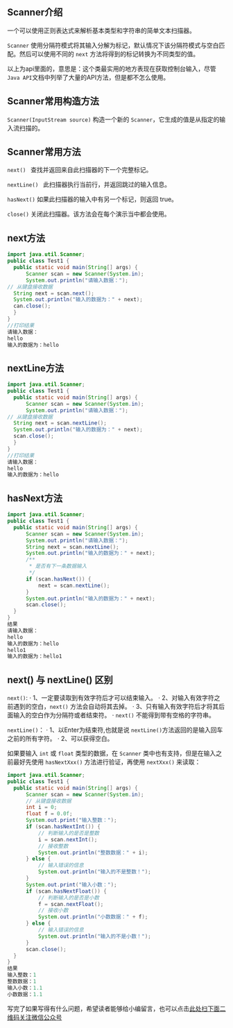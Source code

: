 ## Scanner介绍

一个可以使用正则表达式来解析基本类型和字符串的简单文本扫描器。

`Scanner` 使用分隔符模式将其输入分解为标记，默认情况下该分隔符模式与空白匹配。然后可以使用不同的 `next` 方法将得到的标记转换为不同类型的值。
 
以上为api里面的，意思是：这个类最实用的地方表现在获取控制台输入，尽管`Java API`文档中列举了大量的API方法，但是都不怎么使用。

## Scanner常用构造方法

`Scanner(InputStream source)`
构造一个新的 `Scanner`，它生成的值是从指定的输入流扫描的。

## Scanner常用方法

`next() `
  查找并返回来自此扫描器的下一个完整标记。

`nextLine() `
  此扫描器执行当前行，并返回跳过的输入信息。

`hasNext()`
          如果此扫描器的输入中有另一个标记，则返回 true。

`close()`
      关闭此扫描器。该方法会在每个演示当中都会使用。

## next方法
```java
import java.util.Scanner;
public class Test1 {
  public static void main(String[] args) {
      Scanner scan = new Scanner(System.in);
      System.out.println("请输入数据：");
// 从键盘接收数据
  String next = scan.next();
  System.out.println("输入的数据为：" + next);
  can.close();
  }
}
//打印结果
请输入数据：
hello
输入的数据为：hello
```

## nextLine方法
```java
import java.util.Scanner;
public class Test1 {
  public static void main(String[] args) {
      Scanner scan = new Scanner(System.in);
      System.out.println("请输入数据：");
// 从键盘接收数据
  String next = scan.nextLine();
  System.out.println("输入的数据为：" + next);
  scan.close();
  }
}
//打印结果
请输入数据：
hello
输入的数据为：hello
```


## hasNext方法
```java
import java.util.Scanner;
public class Test1 {
  public static void main(String[] args) {
      Scanner scan = new Scanner(System.in);
      System.out.println("请输入数据：");
      String next = scan.nextLine();
      System.out.println("输入的数据为：" + next);
      /**
       * 是否有下一条数据输入
       */
      if (scan.hasNext()) {
          next = scan.nextLine();
      }
      System.out.println("输入的数据为：" + next);
      scan.close();
  }
}
结果
请输入数据：
hello
输入的数据为：hello
hello1
输入的数据为：hello1
```


## next() 与 nextLine() 区别

`next()`:
· 1、一定要读取到有效字符后才可以结束输入。
· 2、对输入有效字符之前遇到的空白，`next()` 方法会自动将其去掉。
· 3、只有输入有效字符后才将其后面输入的空白作为分隔符或者结束符。
· `next()` 不能得到带有空格的字符串。

`nextLine()`：
· 1、以Enter为结束符,也就是说 `nextLine()`方法返回的是输入回车之前的所有字符。
· 2、可以获得空白。

如果要输入 `int` 或 `float` 类型的数据，在 `Scanner` 类中也有支持，但是在输入之前最好先使用 `hasNextXxx()` 方法进行验证，再使用 `nextXxx()` 来读取：
```java
import java.util.Scanner;
public class Test1 {
  public static void main(String[] args) {
      Scanner scan = new Scanner(System.in);
      // 从键盘接收数据
      int i = 0;
      float f = 0.0f;
      System.out.print("输入整数：");
      if (scan.hasNextInt()) {
          // 判断输入的是否是整数
          i = scan.nextInt();
          // 接收整数
          System.out.println("整数数据：" + i);
      } else {
          // 输入错误的信息
          System.out.println("输入的不是整数！");
      }
      System.out.print("输入小数：");
      if (scan.hasNextFloat()) {
          // 判断输入的是否是小数
          f = scan.nextFloat();
          // 接收小数
          System.out.println("小数数据：" + f);
      } else {
          // 输入错误的信息
          System.out.println("输入的不是小数！");
      }
      scan.close();
  }
}
结果
输入整数：1
整数数据：1
输入小数：1.1
小数数据：1.1
```

写完了如果写得有什么问题，希望读者能够给小编留言，也可以点击[此处扫下面二维码关注微信公众号](https://www.ycbbs.vip/?p=28 "此处扫下面二维码关注微信公众号")